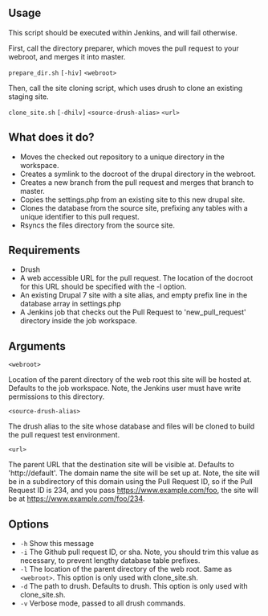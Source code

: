 ## Usage
This script should be executed within Jenkins, and will fail otherwise.

First, call the directory preparer, which moves the pull request to your
webroot, and merges it into master.

`prepare_dir.sh` `[-hiv]` `<webroot>`

Then, call the site cloning script, which uses drush to clone an existing
staging site.

`clone_site.sh` `[-dhilv]` `<source-drush-alias>` `<url>`

## What does it do?
- Moves the checked out repository to a unique directory in the workspace.
- Creates a symlink to the docroot of the drupal directory in the webroot.
- Creates a new branch from the pull request and merges that branch to
  master.
- Copies the settings.php from an existing site to this new drupal site.
- Clones the database from the source site, prefixing any tables with a
  unique identifier to this pull request.
- Rsyncs the files directory from the source site.

## Requirements
- Drush
- A web accessible URL for the pull request. The location of the docroot for
  this URL should be specified with the -l option.
- An existing Drupal 7 site with a site alias, and empty prefix line in the
  database array in settings.php
- A Jenkins job that checks out the Pull Request to 'new_pull_request' directory
  inside the job workspace.

## Arguments
`<webroot>`

  Location of the parent directory of the web root this site will be hosted at.
  Defaults to the job workspace. Note, the Jenkins user must have write
  permissions to this directory.

`<source-drush-alias>`

  The drush alias to the site whose database and files will be cloned to build
  the pull request test environment.

`<url>`

  The parent URL that the destination site will be visible at. Defaults to
  'http://default'. The domain name the site will be set up at. Note, the site
  will be in a subdirectory of this domain using the Pull Request ID, so if the
  Pull Request ID is 234, and you pass https://www.example.com/foo, the site
  will be at https://www.example.com/foo/234.

## Options
* `-h`  Show this message
* `-i`  The Github pull request ID, or sha. Note, you should trim this value as
        necessary, to prevent lengthy database table prefixes.
* `-l`  The location of the parent directory of the web root. Same as
        `<webroot>`. This option is only used with clone_site.sh.
* `-d`  The path to drush. Defaults to drush. This option is only used with
        clone_site.sh.
* `-v`  Verbose mode, passed to all drush commands.
